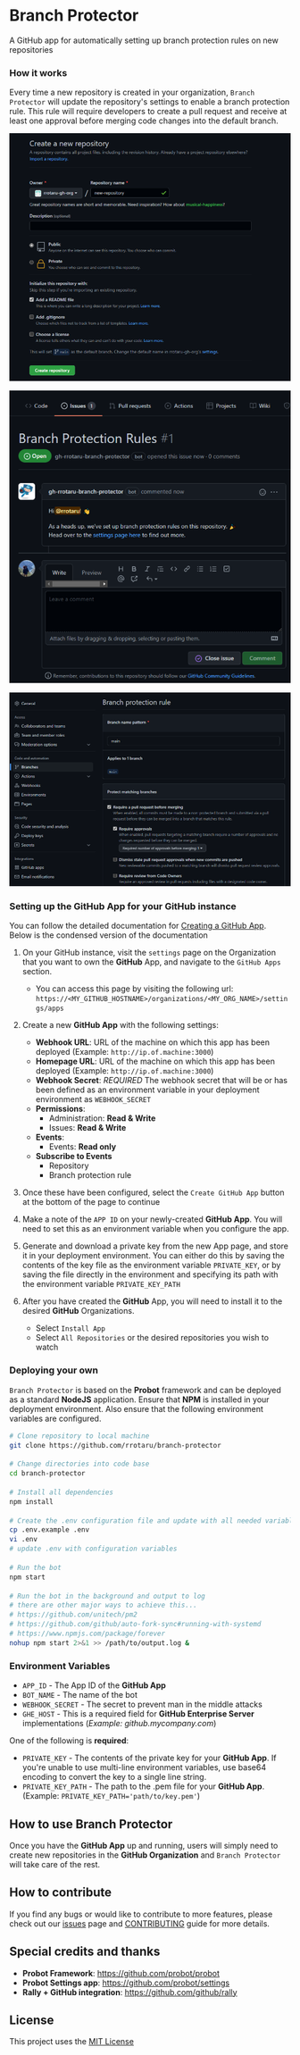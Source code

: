 # Branch Protector

A GitHub app for automatically setting up branch protection rules on new repositories

### How it works

Every time a new repository is created in your organization, `Branch Protector` will update the repository's settings to enable a branch protection rule. This rule will require developers to create a pull request and receive at least one approval before merging code changes into the default branch.

![New repository created](docs/images/create-new-repository.png)

![New issue opened with more details](docs/images/check-new-issues.png)

![Branch protection rule](docs/images/branch-protection-rule.png)

### Setting up the GitHub App for your GitHub instance

You can follow the detailed documentation for [Creating a GitHub App](https://developer.github.com/apps/building-github-apps/creating-a-github-app/). Below is the condensed version of the documentation

1. On your GitHub instance, visit the `settings` page on the Organization that you want to own the **GitHub** App, and navigate to the `GitHub Apps` section.
    - You can access this page by visiting the following url:
    `https://<MY_GITHUB_HOSTNAME>/organizations/<MY_ORG_NAME>/settings/apps`
2. Create a new **GitHub App** with the following settings:
    - **Webhook URL**: URL of the machine on which this app has been deployed (Example: `http://ip.of.machine:3000`)
    - **Homepage URL**: URL of the machine on which this app has been deployed (Example: `http://ip.of.machine:3000`)
    - **Webhook Secret**: *REQUIRED* The webhook secret that will be or has been defined as an environment variable in your deployment environment as `WEBHOOK_SECRET`
    - **Permissions**:
        - Administration: **Read & Write**
        - Issues: **Read & Write**
    - **Events**:
        - Events: **Read only**
    - **Subscribe to Events**
        - Repository
        - Branch protection rule

3. Once these have been configured, select the `Create GitHub App` button at the bottom of the page to continue
4. Make a note of the `APP ID` on your newly-created **GitHub App**. You will need to set this as an environment variable when you configure the app.
5. Generate and download a private key from the new App page, and store it in your deployment environment. You can either do this by saving the contents of the key file as the environment variable `PRIVATE_KEY`, or by saving the file directly in the environment and specifying its path with the environment variable `PRIVATE_KEY_PATH`
6. After you have created the **GitHub** App, you will need to install it to the desired **GitHub** Organizations.
    - Select `Install App`
    - Select `All Repositories` or the desired repositories you wish to watch

### Deploying your own

`Branch Protector` is based on the **Probot** framework and can be deployed as a standard **NodeJS** application. Ensure that **NPM** is installed in your deployment environment. Also ensure that the following environment variables are configured.

```bash
# Clone repository to local machine
git clone https://github.com/rrotaru/branch-protector

# Change directories into code base
cd branch-protector

# Install all dependencies
npm install

# Create the .env configuration file and update with all needed variables
cp .env.example .env
vi .env
# update .env with configuration variables

# Run the bot
npm start

# Run the bot in the background and output to log
# there are other major ways to achieve this...
# https://github.com/unitech/pm2
# https://github.com/github/auto-fork-sync#running-with-systemd
# https://www.npmjs.com/package/forever
nohup npm start 2>&1 >> /path/to/output.log &
```

### Environment Variables

- `APP_ID` - The App ID of the **GitHub App**
- `BOT_NAME` - The name of the bot
- `WEBHOOK_SECRET` - The secret to prevent man in the middle attacks
- `GHE_HOST` - This is a required field for **GitHub Enterprise Server** implementations (_Example: github.mycompany.com_)

One of the following is **required**:
- `PRIVATE_KEY` - The contents of the private key for your **GitHub App**. If you're unable to use multi-line environment variables, use base64 encoding to convert the key to a single line string.
- `PRIVATE_KEY_PATH` - The path to the .pem file for your **GitHub App**.
  (Example: `PRIVATE_KEY_PATH='path/to/key.pem'`)

## How to use Branch Protector

Once you have the **GitHub App** up and running, users will simply need to create new repositories in the **GitHub Organization** and `Branch Protector` will take care of the rest.

## How to contribute

If you find any bugs or would like to contribute to more features, please check out our [issues](https://github.com/rrotaru/branch-protector/issues) page and [CONTRIBUTING](CONTRIBUTING.md) guide for more details.

## Special credits and thanks

- **Probot Framework**: https://github.com/probot/probot
- **Probot Settings app**: https://github.com/probot/settings
- **Rally + GitHub integration**: https://github.com/github/rally

## License

This project uses the [MIT License](LICENSE)
